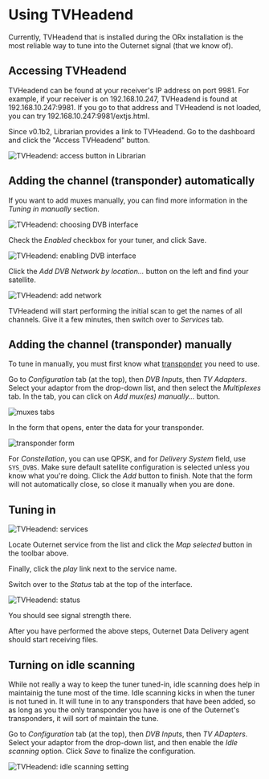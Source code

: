 # Using TVHeadend

Currently, TVHeadend that is installed during the ORx installation is the most
reliable way to tune into the Outernet signal (that we know of).

## Accessing TVHeadend

TVHeadend can be found at your receiver's IP address on port 9981. For example,
if your receiver is on 192.168.10.247, TVHeadend is found at
192.168.10.247:9981. If you go to that address and TVHeadend is not loaded, you
can try 192.168.10.247:9981/extjs.html.

Since v0.1b2, Librarian provides a link to TVHeadend. Go to the dashboard and
click the "Access TVHeadend" button.

![TVHeadend: access button in Librarian](../img/05_tvheadend_button.png)

## Adding the channel (transponder) automatically

If you want to add muxes manually, you can find more information in the
*Tuning in manually* section.

![TVHeadend: choosing DVB interface](../img/00_tvheadend.png)

Check the *Enabled* checkbox for your tuner, and click Save.

![TVHeadend: enabling DVB interface](../img/01_enable.png)

Click the *Add DVB Network by location...* button on the left and find your
satellite.

![TVHeadend: add network](../img/02_network.png)

TVHeadend will start performing the initial scan to get the names of all
channels. Give it a few minutes, then switch over to *Services* tab.

## Adding the channel (transponder) manually

To tune in manually, you must first know what
[transponder](../docs/transponders.mkd) you need to use.

Go to *Configuration* tab (at the top), then  *DVB Inputs*, then *TV Adapters*.
Select your adaptor from the drop-down list, and then select the *Multiplexes*
tab. In the tab, you can click on *Add mux(es) manually...* button.

![muxes tabs](../img/06_mux01.png)

In the form that opens, enter the data for your transponder.

![transponder form](../img/07_mux02.png)

For *Constellation*, you can use QPSK, and for *Delivery System* field, use
`SYS_DVBS`. Make sure default satellite configuration is selected unless you
know what you're doing. Click the *Add* button to finish. Note that the form
will not automatically close, so close it manually when you are done.

## Tuning in

![TVHeadend: services](../img/03_map.png)

Locate Outernet service from the list and click the *Map selected* button in 
the toolbar above.

Finally, click the *play* link next to the service name.

Switch over to the *Status* tab at the top of the interface.

![TVHeadend: status](../img/04_status.png)

You should see signal strength there.

After you have performed the above steps, Outernet Data Delivery agent should
start receiving files.

## Turning on idle scanning

While not really a way to keep the tuner tuned-in, idle scanning does help in
maintainig the tune most of the time. Idle scanning kicks in when the tuner is
not tuned in. It will tune in to any transponders that have been added, so as
long as you the only transponder you have is one of the Outernet's
transponders, it will sort of maintain the tune.

Go to *Configuration* tab (at the top), then *DVB Inputs*, then *TV ADapters*.
Select your adaptor from the drop-down list, and then enable the *Idle
scanning* option. Click *Save* to finalize the configuration.

![TVHeadend: idle scanning setting](../img/08_mux03.png)
